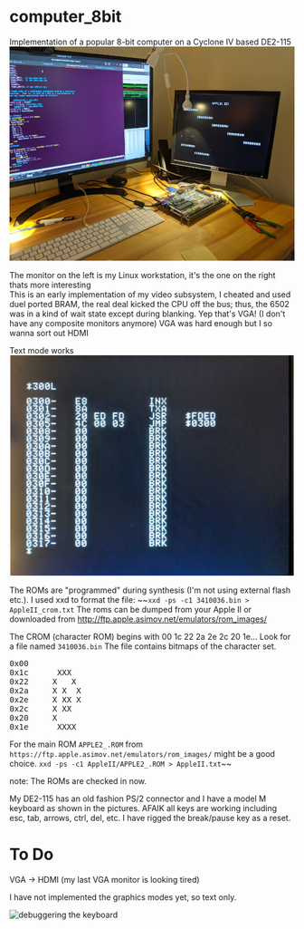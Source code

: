 # computer_8bit
Implementation of a popular 8-bit computer on a Cyclone IV based DE2-115
![Dev Setup](/doc/boots_FB_in_progress.png) 

The monitor on the left is my Linux workstation, it's the one on the right thats more interesting  
This is an early implementation of my video subsystem, I cheated and used duel ported BRAM, the real deal kicked the CPU off the bus; thus, the 6502 was in a kind of wait state except during blanking. Yep that's VGA! (I don't have any composite monitors anymore) VGA was hard enough but I so wanna sort out HDMI  

Text mode works
![FB text mode works](doc/txt_mode_works.png) 


The ROMs are "programmed" during synthesis (I'm not using external flash etc.). I used xxd to format the file:
~~`xxd -ps -c1 3410036.bin > AppleII_crom.txt` The roms can be dumped from your Apple II or downloaded 
from http://ftp.apple.asimov.net/emulators/rom_images/ 

The CROM (character ROM) begins with 00 1c 22 2a 2e 2c 20 1e... Look for a file named `3410036.bin` The file contains bitmaps of the character set.
<pre>
0x00   
0x1c      XXX  
0x22     X   X 
0x2a     X X  X
0x2e     X XX X
0x2c     X XX
0x20     X
0x1e      XXXX
</pre>

For the main ROM `APPLE2_.ROM` from `https://ftp.apple.asimov.net/emulators/rom_images/` might be a good choice. 
`xxd -ps -c1 AppleII/APPLE2_.ROM > AppleII.txt`~~

note: The ROMs are checked in now.

My DE2-115 has an old fashion PS/2 connector and I have a model M keyboard as shown in the pictures. AFAIK all
keys are working including esc, tab, arrows, ctrl, del, etc. I have rigged the break/pause key as a reset. 

# To Do
VGA -> HDMI (my last VGA monitor is looking tired)

I have not implemented the graphics modes yet, so text only.

![debuggering the keyboard](doc/livingroomApple.jpg) 

